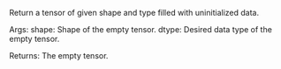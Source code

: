 Return a tensor of given shape and type filled with uninitialized data.

Args:
    shape: Shape of the empty tensor.
    dtype: Desired data type of the empty tensor.

Returns:
    The empty tensor.
